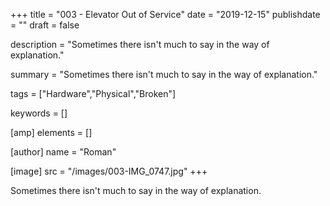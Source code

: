 +++
title = "003 - Elevator Out of Service"
date = "2019-12-15"
publishdate = ""
draft = false

description = "Sometimes there isn't much to say in the way of explanation."

summary = "Sometimes there isn't much to say in the way of explanation."

tags = ["Hardware","Physical","Broken"]

keywords = []

[amp]
    elements = []

[author]
    name = "Roman"

[image]
    src = "/images/003-IMG_0747.jpg"
+++

Sometimes there isn't much to say in the way of explanation.